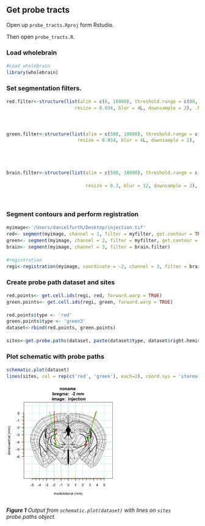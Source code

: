 ## Get probe tracts

Open up `probe_tracts.Rproj` form Rstudio.

Then open `probe_tracts.R`.

### Load wholebrain

```R
#Load wholebrain
library(wholebrain)
```

### Set segmentation filters.

```R
red.filter<-structure(list(alim = c(6, 10000), threshold.range = c(80, 255), eccentricity = 1000L, Max = 225, Min = 0, brain.threshold = 255, 
                         resize = 0.034, blur = 4L, downsample = 2), .Names = c("alim", 
                                                                                "threshold.range", "eccentricity", "Max", "Min", "brain.threshold", 
                                                                                "resize", "blur", "downsample"))

green.filter<-structure(list(alim = c(500, 10000), threshold.range = c(110, 255), eccentricity = 1000L, Max = 225, Min = 0, brain.threshold = 255, 
                          resize = 0.034, blur = 4L, downsample = 2), .Names = c("alim", 
                                                                                 "threshold.range", "eccentricity", "Max", "Min", "brain.threshold", 
                                                                                 "resize", "blur", "downsample"))


brain.filter<-structure(list(alim = c(500, 10000), threshold.range = c(2000L, 
                                                                       65000L), eccentricity = 1000L, Max = 225, Min = 0, brain.threshold = 65, 
                             resize = 0.3, blur = 12, downsample = 2), .Names = c("alim", 
                                                                                  "threshold.range", "eccentricity", "Max", "Min", "brain.threshold", 
                                                                                  "resize", "blur", "downsample"))

```

### Segment contours and perform registration

```R
myimage<-'/Users/danielfurth/Desktop/injection.tif'
red<- segment(myimage, channel = 1, filter = myfilter, get.contour = TRUE)
green<- segment(myimage, channel = 2, filter = myfilter, get.contour = TRUE)
brain<- segment(myimage, channel = 3, filter = brain.filter)

#registration
regi<-registration(myimage, coordinate = -2, channel = 3, filter = brain.filter)

```

### Create probe path dataset and sites

```R
red.points<- get.cell.ids(regi, red, forward.warp = TRUE)
green.points<- get.cell.ids(regi, green, forward.warp = TRUE)

red.points$type <- 'red'
green.points$type <- 'green3'
dataset<-rbind(red.points, green.points)

sites<-get.probe.paths(dataset, paste(dataset$type, dataset$right.hemisphere))
```

### Plot schematic with probe paths

```R
schematic.plot(dataset)
lines(sites, col = rep(c('red', 'green'), each=2), coord.sys = 'stereo', length =0.1, lwd = 2)
```
<img src="repo_images/schematic.png?raw=true" width="60%" alt="Output from schematic.plot(dataset)">

_**Figure 1** Output from `schematic.plot(dataset)` with lines on `sites` probe.paths object._
